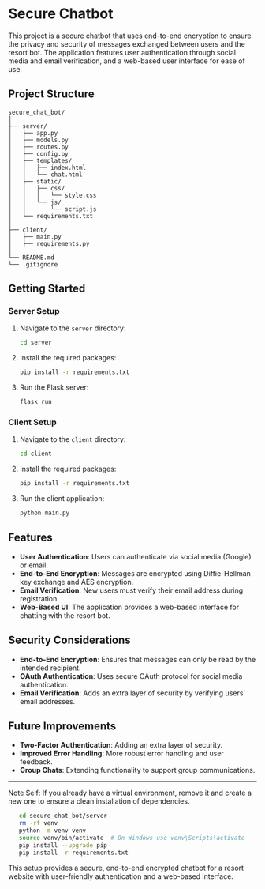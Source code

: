 # Secure Chatbot

This project is a secure chatbot that uses end-to-end encryption to ensure the privacy and security of messages exchanged between users and the resort bot. The application features user authentication through social media and email verification, and a web-based user interface for ease of use.

## Project Structure

```
secure_chat_bot/
│
├── server/
│   ├── app.py
│   ├── models.py
│   ├── routes.py
│   ├── config.py
│   ├── templates/
│   │   ├── index.html
│   │   └── chat.html
│   ├── static/
│   │   ├── css/
│   │   │   └── style.css
│   │   └── js/
│   │       └── script.js
│   └── requirements.txt
│
├── client/
│   ├── main.py
│   ├── requirements.py
│
└── README.md
└── .gitignore
```

## Getting Started

### Server Setup

1. Navigate to the `server` directory:

   ```sh
   cd server
   ```

2. Install the required packages:

   ```sh
   pip install -r requirements.txt
   ```

3. Run the Flask server:

   ```sh
   flask run
   ```

### Client Setup

1. Navigate to the `client` directory:

   ```sh
   cd client
   ```

2. Install the required packages:

   ```sh
   pip install -r requirements.txt
   ```

3. Run the client application:

   ```sh
   python main.py
   ```

## Features

- **User Authentication**: Users can authenticate via social media (Google) or email.
- **End-to-End Encryption**: Messages are encrypted using Diffie-Hellman key exchange and AES encryption.
- **Email Verification**: New users must verify their email address during registration.
- **Web-Based UI**: The application provides a web-based interface for chatting with the resort bot.

## Security Considerations

- **End-to-End Encryption**: Ensures that messages can only be read by the intended recipient.
- **OAuth Authentication**: Uses secure OAuth protocol for social media authentication.
- **Email Verification**: Adds an extra layer of security by verifying users' email addresses.

## Future Improvements

- **Two-Factor Authentication**: Adding an extra layer of security.
- **Improved Error Handling**: More robust error handling and user feedback.
- **Group Chats**: Extending functionality to support group communications.

---

Note Self:
If you already have a virtual environment, remove it and create a new one to ensure a clean installation of dependencies.

 ```sh
    cd secure_chat_bot/server
    rm -rf venv
    python -m venv venv
    source venv/bin/activate  # On Windows use venv\Scripts\activate
    pip install --upgrade pip
    pip install -r requirements.txt
   ```

This setup provides a secure, end-to-end encrypted chatbot for a resort website with user-friendly authentication and a web-based interface.
